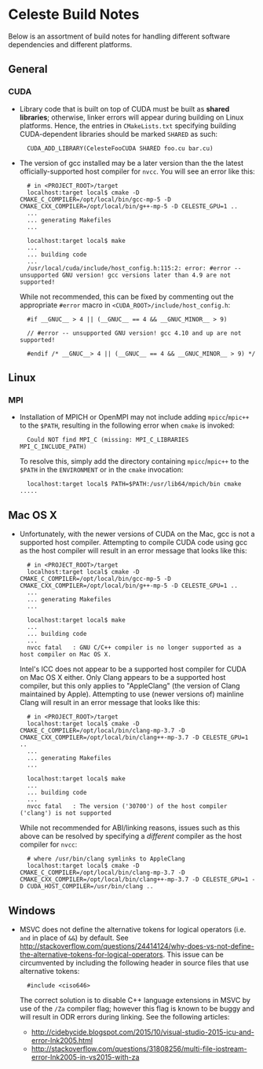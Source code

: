 # Celeste Build Notes

Below is an assortment of build notes for handling different software dependencies and different platforms.

## General

### CUDA

* Library code that is built on top of CUDA must be built as **shared libraries**; otherwise, linker errors will appear during building on Linux platforms.  Hence, the entries in `CMakeLists.txt` specifying building CUDA-dependent libraries should be marked `SHARED` as such:

        CUDA_ADD_LIBRARY(CelesteFooCUDA SHARED foo.cu bar.cu)

* The version of gcc installed may be a later version than the the latest officially-supported host compiler for `nvcc`.  You will see an error like this:

        # in <PROJECT_ROOT>/target
        localhost:target local$ cmake -D CMAKE_C_COMPILER=/opt/local/bin/gcc-mp-5 -D CMAKE_CXX_COMPILER=/opt/local/bin/g++-mp-5 -D CELESTE_GPU=1 ..
        ...
        ... generating Makefiles
        ...

        localhost:target local$ make
        ...
        ... building code
        ...
        /usr/local/cuda/include/host_config.h:115:2: error: #error -- unsupported GNU version! gcc versions later than 4.9 are not supported!

    While not recommended, this can be fixed by commenting out the appropriate `#error` macro in `<CUDA_ROOT>/include/host_config.h`:

        #if __GNUC__ > 4 || (__GNUC__ == 4 && __GNUC_MINOR__ > 9)

        // #error -- unsupported GNU version! gcc 4.10 and up are not supported!

        #endif /* __GNUC__> 4 || (__GNUC__ == 4 && __GNUC_MINOR__ > 9) */


## Linux

### MPI

* Installation of MPICH or OpenMPI may not include adding `mpicc`/`mpic++` to the `$PATH`, resulting in the following error when `cmake` is invoked:

        Could NOT find MPI_C (missing: MPI_C_LIBRARIES MPI_C_INCLUDE_PATH)

    To resolve this, simply add the directory containing `mpicc`/`mpic++` to the `$PATH` in the `ENVIRONMENT` or in the `cmake` invocation:

        localhost:target local$ PATH=$PATH:/usr/lib64/mpich/bin cmake .....


## Mac OS X

* Unfortunately, with the newer versions of CUDA on the Mac, gcc is not a supported host compiler.  Attempting to compile CUDA code using gcc as the host compiler will result in an error message that looks like this:

        # in <PROJECT_ROOT>/target
        localhost:target local$ cmake -D CMAKE_C_COMPILER=/opt/local/bin/gcc-mp-5 -D CMAKE_CXX_COMPILER=/opt/local/bin/g++-mp-5 -D CELESTE_GPU=1 ..
        ...
        ... generating Makefiles
        ...

        localhost:target local$ make
        ...
        ... building code
        ...
        nvcc fatal   : GNU C/C++ compiler is no longer supported as a host compiler on Mac OS X.

    Intel's ICC does not appear to be a supported host compiler for CUDA on Mac OS X either.  Only Clang appears to be a supported host compiler, but this only applies to "AppleClang" (the version of Clang maintained by Apple).  Attempting to use (newer versions of) mainline Clang will result in an error message that looks like this:

        # in <PROJECT_ROOT>/target
        localhost:target local$ cmake -D CMAKE_C_COMPILER=/opt/local/bin/clang-mp-3.7 -D CMAKE_CXX_COMPILER=/opt/local/bin/clang++-mp-3.7 -D CELESTE_GPU=1 ..
        ...
        ... generating Makefiles
        ...

        localhost:target local$ make
        ...
        ... building code
        ...
        nvcc fatal   : The version ('30700') of the host compiler ('clang') is not supported

    While not recommended for ABI/linking reasons, issues such as this above can be resolved by specifying a _different_ compiler as the host compiler for `nvcc`:

        # where /usr/bin/clang symlinks to AppleClang
        localhost:target local$ cmake -D CMAKE_C_COMPILER=/opt/local/bin/clang-mp-3.7 -D CMAKE_CXX_COMPILER=/opt/local/bin/clang++-mp-3.7 -D CELESTE_GPU=1 -D CUDA_HOST_COMPILER=/usr/bin/clang ..


## Windows

* MSVC does not define the alternative tokens for logical operators (i.e. `and` in place of `&&`) by default.  See http://stackoverflow.com/questions/24414124/why-does-vs-not-define-the-alternative-tokens-for-logical-operators.  This issue can be circumvented by including the following header in source files that use alternative tokens:

        #include <ciso646>

    The correct solution is to disable C++ language extensions in MSVC by use of the `/Za` compiler flag; however this flag is known to be buggy and will result in ODR errors during linking.  See the following articles:

    * http://cidebycide.blogspot.com/2015/10/visual-studio-2015-icu-and-error-lnk2005.html
    * http://stackoverflow.com/questions/31808256/multi-file-iostream-error-lnk2005-in-vs2015-with-za
